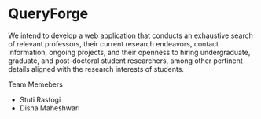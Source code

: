 # QueryForge
We intend to develop a web application that conducts an exhaustive search of relevant professors, their current research endeavors, contact information, ongoing projects, and their openness to hiring undergraduate, graduate, and post-doctoral student researchers, among other pertinent details aligned with the research interests of students. 

Team Memebers
* Stuti Rastogi
* Disha Maheshwari
